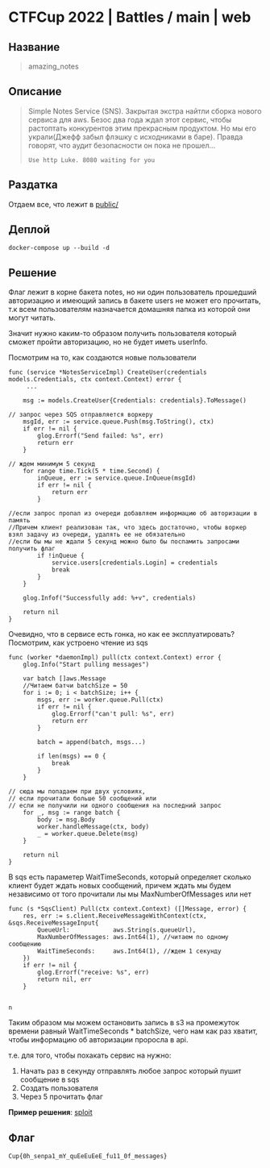 # CTFCup 2022 | Battles / main | web

## Название

> amazing_notes

## Описание

> Simple Notes Service (SNS). Закрытая экстра найтли сборка нового сервиса для aws. Безос два года ждал этот сервис, чтобы растоптать конкурентов этим прекрасным продуктом. Но мы его украли(Джефф забыл флэшку с исходниками в баре). Правда говорят, что аудит безопасности он пока не прошел...
>
> `Use http Luke. 8080 waiting for you`

## Раздатка

Отдаем все, что лежит в [public/](public/amazing_notes.tar.gz)

## Деплой

```
docker-compose up --build -d
```

## Решение
Флаг лежит в корне бакета notes, но ни один пользователь прошедший авторизацию и имеющий запись в бакете users не может его прочитать, т.к всем пользователям назначается домашняя папка из которой они могут читать.

Значит нужно каким-то образом получить пользователя который сможет пройти авторизацию, но не будет иметь userInfo.

Посмотрим на то, как создаются новые пользователи

```
func (service *NotesServiceImpl) CreateUser(credentials models.Credentials, ctx context.Context) error {
     ...

	msg := models.CreateUser{Credentials: credentials}.ToMessage()

// запрос через SQS отправляется воркеру
	msgId, err := service.queue.Push(msg.ToString(), ctx)
	if err != nil {
		glog.Errorf("Send failed: %s", err)
		return err
	}

// ждем минимум 5 секунд
	for range time.Tick(5 * time.Second) {
		inQueue, err := service.queue.InQueue(msgId)
		if err != nil {
			return err
		}

//если запрос пропал из очереди добавляем информацию об авторизации в память
//Причем клиент реализован так, что здесь достаточно, чтобы воркер взял задачу из очереди, удалять ее не обязательно
//если бы мы не ждали 5 секунд можно было бы поспамить запросами получить флаг
		if !inQueue {
			service.users[credentials.Login] = credentials
			break
		}
	}

	glog.Infof("Successfully add: %+v", credentials)

	return nil
}
```

Очевидно, что в сервисе есть гонка, но как ее эксплуатировать? Посмотрим, как устроено чтение из sqs


```
func (worker *daemonImpl) pull(ctx context.Context) error {
	glog.Info("Start pulling messages")

	var batch []aws.Message
	//Читаем батчи batchSize = 50
	for i := 0; i < batchSize; i++ {
		msgs, err := worker.queue.Pull(ctx)
		if err != nil {
			glog.Errorf("can't pull: %s", err)
			return err
		}

		batch = append(batch, msgs...)

		if len(msgs) == 0 {
			break
		}
	}

// сюда мы попадаем при двух условиях, 
// если прочитали больше 50 сообщений или 
// если не получили ни одного сообщения на последний запрос
	for _, msg := range batch {
		body := msg.Body
		worker.handleMessage(ctx, body)
		_ = worker.queue.Delete(msg)
	}

	return nil
}
```
В sqs есть параметер WaitTimeSeconds, который определяет сколько клиент будет ждать новых сообщений, причем ждать мы будем независимо от того прочитали лы мы MaxNumberOfMessages или нет
```
func (s *SqsClient) Pull(ctx context.Context) ([]Message, error) {
	res, err := s.client.ReceiveMessageWithContext(ctx, &sqs.ReceiveMessageInput{
		QueueUrl:            aws.String(s.queueUrl),
		MaxNumberOfMessages: aws.Int64(1), //читаем по одному сообщению
		WaitTimeSeconds:     aws.Int64(1), //ждем 1 секунду
	})
	if err != nil {
		glog.Errorf("receive: %s", err)
		return nil, err
	}


n
```

Таким образом мы можем остановить запись в s3 на промежуток времени равный WaitTimeSeconds * batchSize, чего нам как раз хватит, чтобы информацию об авторизации проросла в api.

т.е. для того, чтобы похакать сервис на нужно:
1. Начать раз в секунду отправлять любое запрос который пушит сообщение в sqs
2. Создать пользователя
3. Через 5 прочитать флаг

**Пример решения**: [sploit](solution/sploit/main.go)

## Флаг

```
Cup{0h_senpa1_mY_quEeEuEeE_fu11_0f_messages}
```
